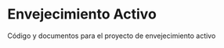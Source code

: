 Envejecimiento Activo
=======================

Código y documentos para el proyecto de envejecimiento activo
